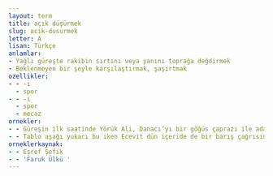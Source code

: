 ```yaml
---
layout: term
title: açık düşürmek
slug: acik-dusurmek
letter: A
lisan: Türkçe
anlamlar:
- Yağlı güreşte rakibin sırtını veya yanını toprağa değdirmek
- Beklenmeyen bir şeyle karşılaştırmak, şaşırtmak
ozellikler:
- - -i
  - spor
- - -i
  - spor
  - mecaz
ornekler:
- - Güreşin ilk saatinde Yörük Ali, Danacı’yı bir göğüs çaprazı ile adamakıllı açık düşürmüştü.
- - Tablo aşağı yukarı bu iken Ecevit dün içeride de bir barış çağrısında bulunarak herkesi açık düşürdü.
orneklerkaynak:
- - Eşref Şefik
- - 'Faruk Ülkü '
---
```

